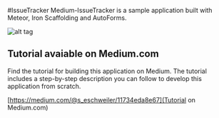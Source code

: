 #IssueTracker
Medium-IssueTracker is a sample application built with Meteor, Iron Scaffolding and AutoForms.

![alt tag](https://raw.githubusercontent.com/seeschweiler/medium-issuetracker/master/images/it-start.png)

## Tutorial avaiable on Medium.com
Find the tutorial for building this application on Medium. The tutorial includes a step-by-step description you can follow to develop this application from scratch.

[https://medium.com/@s_eschweiler/11734eda8e67](Tutorial on Medium.com)
